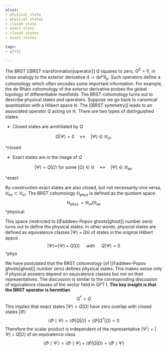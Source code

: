 ```yaml
---
alias:
- physical state
- physical states
- closed state
- exact state
- closed states
- exact states

tags:
- qftII

---
```

The BRST [[BRST transformation|operator]] $Q$ squares to zero, $Q^{2}=0$, in close analogy to the exterior derivative $\mathrm{d}:=\mathrm{d} x^{\mu} \partial_{\mu} .$ Such operators define a cohomology which often encodes some important information. For example, the de Rham cohomology of the exterior derivative probes the global topology of differentiable manifolds. The BRST cohomology turns out to describe physical states and operators.
Suppose we go back to canonical quantisation with a Hilbert space $\mathbb{H}$. The [[BRST symmetry]] leads to an associated operator $Q$ acting on $\mathbb{H}$. There are two types of distinguished states:

- Closed states are annihilated by $Q$

$$
Q|\Psi\rangle=0 \quad \leftrightarrow \quad|\Psi\rangle \in \mathbb{H}_{\mathrm{cl}} .
$$

^closed

- Exact states are in the image of $Q$

$$
|\Psi\rangle=Q|\Omega\rangle \text { for some }|\Omega\rangle \in \mathbb{H} \quad \leftrightarrow \quad|\Psi\rangle \in \mathbb{H}_{\mathrm{ex}} .
$$

^exact

By construction exact states are also closed, but not necessarily vice versa, $\mathbb{H}_{\mathrm{ex}} \subset \mathbb{H}_{\mathrm{cl}}$. The BRST cohomology $\mathbb{H}_{\mathrm{phys}}$ is defined as the quotient space
$$
\mathbb{H}_{\text {phys }}=\mathbb{H}_{\mathrm{cl}} / \mathbb{H}_{\mathrm{ex}}
$$
^physical

This space (restricted to [[Faddeev-Popov ghosts|ghost]] number zero) turns out to define the physical states. In other words, physical states are defined as equivalence classes $|\Psi\rangle+Q \mathbb{H}$ of states in the original Hilbert space
$$
|\Psi\rangle \simeq|\Psi\rangle+Q|\Omega\rangle \quad \text { with } \quad Q|\Psi\rangle=0
$$
^phys

We have postulated that the BRST cohomology (of [[Faddeev-Popov ghosts|ghost]] number zero) defines physical states. This makes sense only if physical answers depend on equivalence classes but not on their representatives. The discussion is similar to the corresponding discussion of equivalence classes of the vector field in QFT I.
**The key insight is that the BRST operator is hermitian**
$$
Q^{\dagger}=Q
$$
This implies that exact states $|\Psi\rangle=Q|\Omega\rangle$ have zero overlap with closed states $|\Phi\rangle$
$$
\langle\Phi \mid \Psi\rangle=\langle\Phi|Q| \Omega\rangle=\left\langle\Phi\left|Q^{\dagger}\right| \Omega\right\rangle=0
$$
Therefore the scalar product is independent of the representative $\left|\Psi^{\prime}\right\rangle=|\Psi\rangle+Q|\Omega\rangle$ of an equivalence class
$$
\left\langle\Phi \mid \Psi^{\prime}\right\rangle=\langle\Phi \mid \Psi\rangle+\langle\Phi|Q| \Omega\rangle=\langle\Phi \mid \Psi\rangle
$$